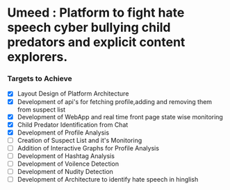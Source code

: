 # Umeed : Platform to fight hate speech cyber bullying child predators and explicit content explorers.

### Targets to Achieve
- [x] Layout Design of Platform Architecture
- [x] Development of api's for fetching profile,adding and removing them from suspect list
- [x] Development of WebApp and real time front page state wise monitoring
- [x] Child Predator Identification from Chat
- [x] Development of Profile Analysis
- [ ] Creation of Suspect List and it's Monitoring
- [ ] Addition of Interactive Graphs for Profile Analysis 
- [ ] Development of Hashtag Analysis
- [ ] Development of Voilence Detection
- [ ] Development of Nudity Detection
- [ ] Development of Architecture to identify hate speech in hinglish